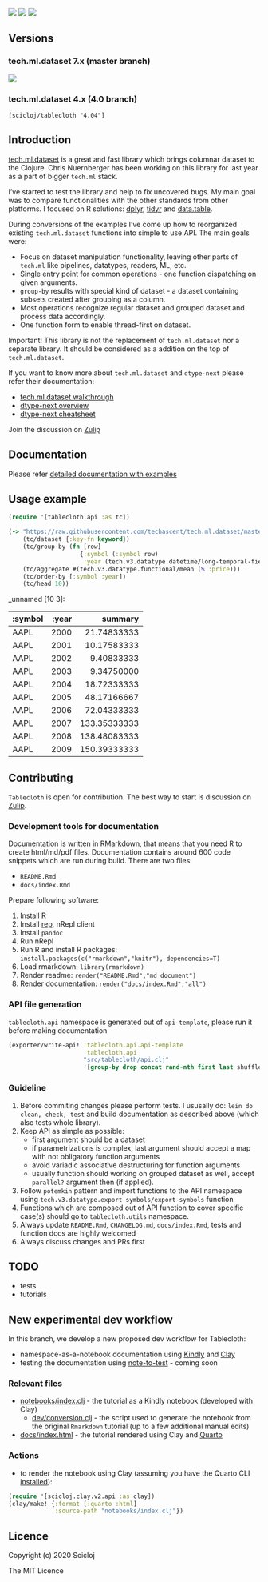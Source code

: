 [![](https://img.shields.io/clojars/v/scicloj/tablecloth)](https://clojars.org/scicloj/tablecloth)
[![](https://api.travis-ci.org/scicloj/tablecloth.svg?branch=master)](https://travis-ci.org/github/scicloj/tablecloth)
[![](https://img.shields.io/badge/zulip-discussion-yellowgreen)](https://clojurians.zulipchat.com/#narrow/stream/236259-tech.2Eml.2Edataset.2Edev/topic/api)

## Versions

### tech.ml.dataset 7.x (master branch)

[![](https://img.shields.io/clojars/v/scicloj/tablecloth)](https://clojars.org/scicloj/tablecloth)

### tech.ml.dataset 4.x (4.0 branch)

`[scicloj/tablecloth "4.04"]`

## Introduction

[tech.ml.dataset](https://github.com/techascent/tech.ml.dataset) is a
great and fast library which brings columnar dataset to the Clojure.
Chris Nuernberger has been working on this library for last year as a
part of bigger `tech.ml` stack.

I’ve started to test the library and help to fix uncovered bugs. My main
goal was to compare functionalities with the other standards from other
platforms. I focused on R solutions:
[dplyr](https://dplyr.tidyverse.org/),
[tidyr](https://tidyr.tidyverse.org/) and
[data.table](https://rdatatable.gitlab.io/data.table/).

During conversions of the examples I’ve come up how to reorganized
existing `tech.ml.dataset` functions into simple to use API. The main
goals were:

-   Focus on dataset manipulation functionality, leaving other parts of
    `tech.ml` like pipelines, datatypes, readers, ML, etc.
-   Single entry point for common operations - one function dispatching
    on given arguments.
-   `group-by` results with special kind of dataset - a dataset
    containing subsets created after grouping as a column.
-   Most operations recognize regular dataset and grouped dataset and
    process data accordingly.
-   One function form to enable thread-first on dataset.

Important! This library is not the replacement of `tech.ml.dataset` nor
a separate library. It should be considered as a addition on the top of
`tech.ml.dataset`.

If you want to know more about `tech.ml.dataset` and `dtype-next` please
refer their documentation:

-   [tech.ml.dataset
    walkthrough](https://techascent.github.io/tech.ml.dataset/walkthrough.html)
-   [dtype-next
    overview](https://cnuernber.github.io/dtype-next/overview.html)
-   [dtype-next
    cheatsheet](https://cnuernber.github.io/dtype-next/cheatsheet.html)

Join the discussion on
[Zulip](https://clojurians.zulipchat.com/#narrow/stream/236259-tech.2Eml.2Edataset.2Edev/topic/api)

## Documentation

Please refer [detailed documentation with
examples](https://scicloj.github.io/tablecloth/index.html)

## Usage example

``` clojure
(require '[tablecloth.api :as tc])
```

``` clojure
(-> "https://raw.githubusercontent.com/techascent/tech.ml.dataset/master/test/data/stocks.csv"
    (tc/dataset {:key-fn keyword})
    (tc/group-by (fn [row]
                    {:symbol (:symbol row)
                     :year (tech.v3.datatype.datetime/long-temporal-field :years (:date row))}))
    (tc/aggregate #(tech.v3.datatype.functional/mean (% :price)))
    (tc/order-by [:symbol :year])
    (tc/head 10))
```

\_unnamed \[10 3\]:

| :symbol | :year |      summary |
|---------|------:|-------------:|
| AAPL    |  2000 |  21.74833333 |
| AAPL    |  2001 |  10.17583333 |
| AAPL    |  2002 |   9.40833333 |
| AAPL    |  2003 |   9.34750000 |
| AAPL    |  2004 |  18.72333333 |
| AAPL    |  2005 |  48.17166667 |
| AAPL    |  2006 |  72.04333333 |
| AAPL    |  2007 | 133.35333333 |
| AAPL    |  2008 | 138.48083333 |
| AAPL    |  2009 | 150.39333333 |

## Contributing

`Tablecloth` is open for contribution. The best way to start is
discussion on
[Zulip](https://clojurians.zulipchat.com/#narrow/stream/236259-tech.2Eml.2Edataset.2Edev/topic/api).

### Development tools for documentation

Documentation is written in RMarkdown, that means that you need R to
create html/md/pdf files. Documentation contains around 600 code
snippets which are run during build. There are two files:

-   `README.Rmd`
-   `docs/index.Rmd`

Prepare following software:

1.  Install [R](https://www.r-project.org/)
2.  Install [rep](https://github.com/eraserhd/rep), nRepl client
3.  Install `pandoc`
4.  Run nRepl
5.  Run R and install R packages:
    `install.packages(c("rmarkdown","knitr"), dependencies=T)`
6.  Load rmarkdown: `library(rmarkdown)`
7.  Render readme: `render("README.Rmd","md_document")`
8.  Render documentation: `render("docs/index.Rmd","all")`

### API file generation

`tablecloth.api` namespace is generated out of `api-template`, please
run it before making documentation

``` clojure
(exporter/write-api! 'tablecloth.api.api-template
                     'tablecloth.api
                     "src/tablecloth/api.clj"
                     '[group-by drop concat rand-nth first last shuffle])
```

### Guideline

1.  Before commiting changes please perform tests. I ususally do:
    `lein do clean, check, test` and build documentation as described
    above (which also tests whole library).
2.  Keep API as simple as possible:
    -   first argument should be a dataset
    -   if parametrizations is complex, last argument should accept a
        map with not obligatory function arguments
    -   avoid variadic associative destructuring for function arguments
    -   usually function should working on grouped dataset as well,
        accept `parallel?` argument then (if applied).
3.  Follow `potemkin` pattern and import functions to the API namespace
    using `tech.v3.datatype.export-symbols/export-symbols` function
4.  Functions which are composed out of API function to cover specific
    case(s) should go to `tablecloth.utils` namespace.
5.  Always update `README.Rmd`, `CHANGELOG.md`, `docs/index.Rmd`, tests
    and function docs are highly welcomed
6.  Always discuss changes and PRs first

## TODO

-   tests
-   tutorials

## New experimental dev workflow

In this branch, we develop a new proposed dev workflow for Tablecloth:
- namespace-as-a-notebook documentation using [Kindly](https://scicloj.github.io/kindly) and [Clay](https://scicloj.github.io/clay)
- testing the documentation using [note-to-test](https://github.com/scicloj/note-to-test) - coming soon

### Relevant files
- [notebooks/index.clj](notebooks/index.clj) - the tutorial as a Kindly notebook (developed with Clay)
  - [dev/conversion.clj](dev/conversion.clj) - the script used to generate the notebook from the original `Rmarkdown` tutorial (up to a few additional manual edits)
- [docs/index.html](docs/index.html) - the tutorial rendered using Clay and [Quarto](https://quarto.org/)

### Actions
- to render the notebook using Clay (assuming you have the Quarto CLI [installed](https://quarto.org/docs/get-started/)):
```clj
(require '[scicloj.clay.v2.api :as clay])
(clay/make! {:format [:quarto :html]
             :source-path "notebooks/index.clj"})
```

## Licence

Copyright (c) 2020 Scicloj

The MIT Licence
